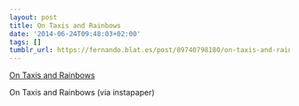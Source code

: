 ```yaml
---
layout: post
title: On Taxis and Rainbows
date: '2014-06-24T09:48:03+02:00'
tags: []
tumblr_url: https://fernando.blat.es/post/89740798180/on-taxis-and-rainbows
---
```

[On Taxis and Rainbows](https://medium.com/@vijayp/of-taxis-and-rainbows-f6bc289679a1)  

On Taxis and Rainbows (via instapaper)
